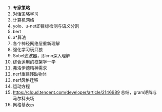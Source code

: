 1. **专家策略**
2. 对话策略学习
3. 计算机网络
4. yolo、u-net即目标检测与语义分割
5. bert
6. a\*算法
7. 各个神经网络层重新理解
8. 强化学习玩只狼
10. Sobel滤波器，即cnn深入理解
11. 综合运用的框架学一学
12. 弗洛伊德精神需求
14. nerf重建残缺物体
15. nerf风格迁移
16. 运动方程
17. https://cloud.tencent.com/developer/article/2146989 总结，gram矩阵与马尔科夫场
18. 网格基表示